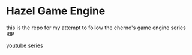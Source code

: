 # Hazel Game Engine

this is the repo for my attempt to follow the cherno's game engine series RIP

[youtube series](https://youtube.com/playlist?list=PLlrATfBNZ98foTJPJ_Ev03o2oq3-GGOS2&si=IGYtK4Y8LhcPqmdp)